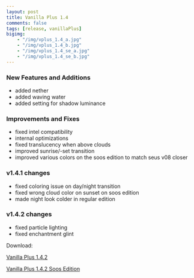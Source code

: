 ```yaml
---
layout: post
title: Vanilla Plus 1.4
comments: false
tags: [release, vanillaPlus]
bigimg: 
    - "/img/vplus_1.4_a.jpg"
    - "/img/vplus_1.4_b.jpg"
    - "/img/vplus_1.4_se_a.jpg"
    - "/img/vplus_1.4_se_b.jpg"
---
```


### New Features and Additions

* added nether
* added waving water
* added setting for shadow luminance

### Improvements and Fixes

* fixed intel compatibility
* internal optimizations
* fixed translucency when above clouds
* improved sunrise/-set transition
* improved various colors on the soos edition to match seus v08 closer

### v1.4.1 changes

* fixed coloring issue on day/night transition
* fixed wrong cloud color on sunset on soos edition
* made night look colder in regular edition

### v1.4.2 changes

* fixed particle lighting
* fixed enchantment glint


Download:

[Vanilla Plus 1.4.2](https://github.com/rre36/GLSL-VPlus/releases/download/v1.4.2/VPlus_v1.4.2.zip)

[Vanilla Plus 1.4.2 Soos Edition](https://github.com/rre36/GLSL-VPlus/releases/download/v1.4.2/VPlus_v1.4.2_SE.zip)
